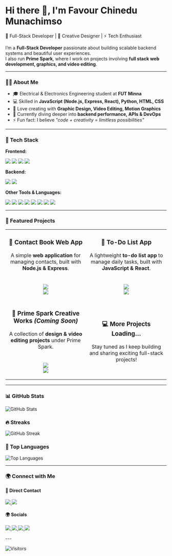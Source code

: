 # Hi there 👋, I'm Favour Chinedu Munachimso  

🚀 Full-Stack Developer | 🎨 Creative Designer | ⚡ Tech Enthusiast  

I’m a **Full-Stack Developer** passionate about building scalable backend systems and beautiful user experiences.  
I also run **Prime Spark**, where I work on projects involving **full stack web development, graphics, and video editing**.  

---

### 🧑‍💻 About Me
- 🎓 Electrical & Electronics Engineering student at **FUT Minna**  
- 💻 Skilled in **JavaScript (Node.js, Express, React), Python, HTML, CSS**  
- 🎨 Love creating with **Graphic Design, Video Editing, Motion Graphics**  
- 🌱 Currently diving deeper into **backend performance, APIs & DevOps**  
- ⚡ Fun fact: I believe *"code + creativity = limitless possibilities"*  

---

### 🚀 Tech Stack  

**Frontend:**  
<p align="left">
  <img src="https://img.shields.io/badge/HTML5-E34F26?style=for-the-badge&logo=html5&logoColor=white" />
  <img src="https://img.shields.io/badge/CSS3-1572B6?style=for-the-badge&logo=css3&logoColor=white" />
  <img src="https://img.shields.io/badge/JavaScript-F7DF1E?style=for-the-badge&logo=javascript&logoColor=black" />
  <img src="https://img.shields.io/badge/React-20232A?style=for-the-badge&logo=react&logoColor=61DAFB" />
</p>

**Backend:**  
<p align="left">
  <img src="https://img.shields.io/badge/Node.js-339933?style=for-the-badge&logo=nodedotjs&logoColor=white" />
  <img src="https://img.shields.io/badge/Express.js-000000?style=for-the-badge&logo=express&logoColor=white" />
</p>

**Other Tools & Languages:**  
<p align="left">
  <img src="https://img.shields.io/badge/Python-3776AB?style=for-the-badge&logo=python&logoColor=white" />
  <img src="https://img.shields.io/badge/Git-F05032?style=for-the-badge&logo=git&logoColor=white" />
  <img src="https://img.shields.io/badge/Figma-F24E1E?style=for-the-badge&logo=figma&logoColor=white" />
  <img src="https://img.shields.io/badge/After_Effects-9999FF?style=for-the-badge&logo=adobeaftereffects&logoColor=white" />
  <img src="https://img.shields.io/badge/Photoshop-31A8FF?style=for-the-badge&logo=adobephotoshop&logoColor=white" />
  <img src="https://img.shields.io/badge/Illustrator-FF9A00?style=for-the-badge&logo=adobeillustrator&logoColor=white" />
  <img src="https://img.shields.io/badge/CorelDRAW-46A047?style=for-the-badge&logo=coreldraw&logoColor=white" />
  <img src="https://img.shields.io/badge/Premiere_Pro-9999FF?style=for-the-badge&logo=adobepremierepro&logoColor=white" />
</p>

---

### 📌 Featured Projects  

<table>
<tr>
<td align="center" width="50%">
  
### 🔖 Contact Book Web App  
A simple **web application** for managing contacts, built with **Node.js & Express**.  
<br>  
<a href="https://contact-book-web-app.onrender.com/"><img src="https://img.shields.io/badge/Live%20Demo-1DA1F2?style=for-the-badge&logo=heroku&logoColor=white"/></a>  
<a href="https://github.com/primespark001/Contact-Book-Web-App"><img src="https://img.shields.io/badge/Source%20Code-181717?style=for-the-badge&logo=github&logoColor=white"/></a>  

</td>
<td align="center" width="50%">
  
### 📝 To-Do List App  
A lightweight **to-do list app** to manage daily tasks, built with **JavaScript & React**.  
<br>  
<a href="https://to-do-list-five.vercel.app/"><img src="https://img.shields.io/badge/Live%20Demo-43B02A?style=for-the-badge&logo=vercel&logoColor=white"/></a>  
<a href="#"><img src="https://img.shields.io/badge/Source%20Code-181717?style=for-the-badge&logo=github&logoColor=white"/></a>  

</td>
</tr>

<tr>
<td align="center" width="50%">
  
### 🎨 Prime Spark Creative Works *(Coming Soon)*  
A collection of **design & video editing projects** under Prime Spark.  
<br>  
<img src="https://img.shields.io/badge/Graphics-FF4088?style=for-the-badge&logo=adobe&logoColor=white"/>  
<img src="https://img.shields.io/badge/Video%20Editing-FF0000?style=for-the-badge&logo=youtube&logoColor=white"/>  

</td>
<td align="center" width="50%">
  
### 💻 More Projects Loading…  
Stay tuned as I keep building and sharing exciting full-stack projects!  

</td>
</tr>
</table>  

---

### 📊 GitHub Stats
![GitHub Stats](https://github-readme-stats.vercel.app/api?username=primespark001&show_icons=true&theme=radical)  

### 🔥 Streaks  
![GitHub Streak](https://github-readme-streak-stats.herokuapp.com?user=primespark001&theme=radical)  

### 📂 Top Languages  
![Top Languages](https://github-readme-stats.vercel.app/api/top-langs/?username=primespark001&layout=compact&theme=radical)  

---

### 🌍 Connect with Me  

#### 📩 Direct Contact
<p>
  <a href="mailto:munachinedu4jesus123@gmail.com" target="_blank">
    <img src="https://img.shields.io/badge/Email-D14836?style=for-the-badge&logo=gmail&logoColor=white" />
  </a>
  <a href="https://wa.me/2348165254494" target="_blank">
    <img src="https://img.shields.io/badge/WhatsApp-25D366?style=for-the-badge&logo=whatsapp&logoColor=white" />
  </a>
</p>

#### 🌍 Socials
<p>
  <a href="https://www.linkedin.com/in/favour-chinedu-2894702b2" target="_blank">
    <img src="https://img.shields.io/badge/LinkedIn-%230077B5.svg?&style=for-the-badge&logo=linkedin&logoColor=white" />
  </a>
  <a href="https://x.com/primespark001" target="_blank">
    <img src="https://img.shields.io/badge/Twitter-%231DA1F2.svg?&style=for-the-badge&logo=twitter&logoColor=white" />
  </a>
  <a href="https://www.instagram.com/primespark001" target="_blank">
    <img src="https://img.shields.io/badge/Instagram-%23E4405F.svg?&style=for-the-badge&logo=instagram&logoColor=white" />
  </a>
  <a href="https://www.facebook.com/primespark001" target="_blank">
    <img src="https://img.shields.io/badge/Facebook-%231877F2.svg?&style=for-the-badge&logo=facebook&logoColor=white" />
  </a>
</p>
---

![Visitors](https://komarev.com/ghpvc/?username=primespark001&color=blue&style=flat-square)
